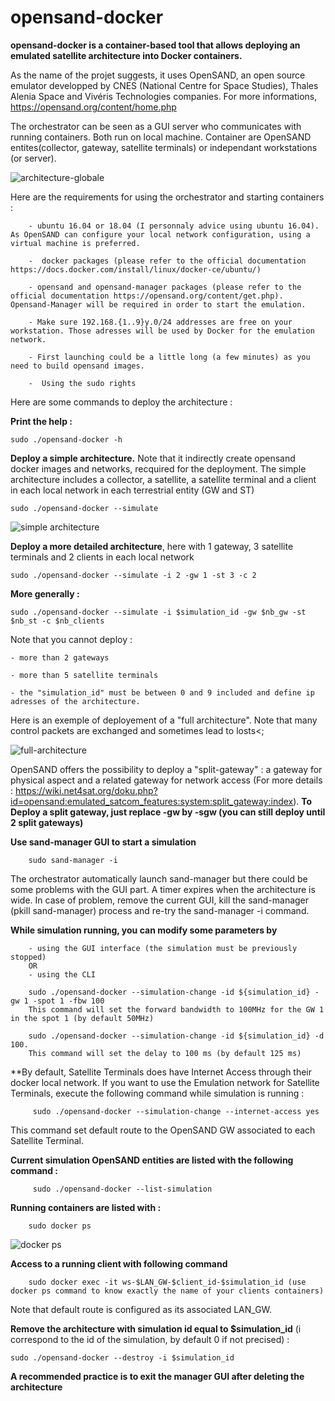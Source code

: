 # opensand-docker

**opensand-docker is a container-based tool that allows deploying an emulated satellite architecture into Docker containers.**

As the name of the projet suggests, it uses OpenSAND, an open source emulator developped by CNES (National Centre for Space Studies), Thales Alenia Space and Vivéris Technologies companies. For more informations, https://opensand.org/content/home.php

The orchestrator can be seen as a GUI server who communicates with running containers. Both run on local machine. Container are OpenSAND entites(collector, gateway, satellite terminals) or independant workstations (or server).

![architecture-globale](https://zupimages.net/up/20/09/ax2d.png)

Here are the requirements for using the orchestrator and starting containers :

        - ubuntu 16.04 or 18.04 (I personnaly advice using ubuntu 16.04). As OpenSAND can configure your local network configuration, using a virtual machine is preferred.
        
        -  docker packages (please refer to the official documentation https://docs.docker.com/install/linux/docker-ce/ubuntu/)
        
        - opensand and opensand-manager packages (please refer to the official documentation https://opensand.org/content/get.php). Opensand-Manager will be required in order to start the emulation.
        
        - Make sure 192.168.{1..9}y.0/24 addresses are free on your workstation. Those adresses will be used by Docker for the emulation network.
        
        - First launching could be a little long (a few minutes) as you need to build opensand images.
        
        -  Using the sudo rights
        
Here are some commands to deploy the architecture :

**Print the help :**

    sudo ./opensand-docker -h 
  
 **Deploy a simple architecture.** Note that it indirectly create opensand docker images and networks, recquired for the deployment.
 The simple architecture includes a collector, a satellite, a satellite terminal and a client in each local network in each terrestrial entity (GW and ST)
  
    sudo ./opensand-docker --simulate
    
 ![simple architecture](https://zupimages.net/up/20/09/3d7j.png)
  
**Deploy a more detailed architecture**, here with 1 gateway, 3 satellite terminals and 2 clients in each local network
  
    sudo ./opensand-docker --simulate -i 2 -gw 1 -st 3 -c 2 
    
  
**More generally :**

    sudo ./opensand-docker --simulate -i $simulation_id -gw $nb_gw -st $nb_st -c $nb_clients
    
  Note that you cannot deploy :
  
    - more than 2 gateways
  
    - more than 5 satellite terminals
    
    - the "simulation_id" must be between 0 and 9 included and define ip adresses of the architecture.  
 
 Here is an exemple of deployement of a "full architecture". Note that many control packets are exchanged and sometimes lead to losts<;
 
 ![full-architecture](https://zupimages.net/up/20/09/vs8j.png)

    
OpenSAND offers the possibility to deploy a "split-gateway" : a gateway for physical aspect and a related gateway for network access (For more details : https://wiki.net4sat.org/doku.php?id=opensand:emulated_satcom_features:system:split_gateway:index). **To Deploy a split gateway, just replace -gw by -sgw (you can still deploy until 2 split gateways)**

**Use sand-manager GUI to start a simulation**

        sudo sand-manager -i
        
 The orchestrator automatically launch sand-manager but there could be some problems with the GUI part. A timer expires when the architecture is wide. In case of problem, remove the current GUI, kill the sand-manager (pkill sand-manager) process and re-try the sand-manager -i command.

**While simulation running, you can modify some parameters by**
        
        - using the GUI interface (the simulation must be previously stopped)
        OR
        - using the CLI
        
        sudo ./opensand-docker --simulation-change -id ${simulation_id} -gw 1 -spot 1 -fbw 100
        This command will set the forward bandwidth to 100MHz for the GW 1 in the spot 1 (by default 50MHz)
     
        sudo ./opensand-docker --simulation-change -id ${simulation_id} -d 100.
        This command will set the delay to 100 ms (by default 125 ms)
        

**By default, Satellite Terminals does have Internet Access through their docker local network. If you want to use the Emulation network for Satellite Terminals, execute the following command while simulation is running :

                
         sudo ./opensand-docker --simulation-change --internet-access yes
         
 This command set default route to the OpenSAND GW associated to each Satellite Terminal.
 
 **Current simulation OpenSAND entities are listed with the following command :**
         
         sudo ./opensand-docker --list-simulation

**Running containers are listed with :**

        sudo docker ps 
        
![docker ps](https://zupimages.net/up/20/09/nmen.png)
        
**Access to a running client with following command**
 
        sudo docker exec -it ws-$LAN_GW-$client_id-$simulation_id (use docker ps command to know exactly the name of your clients containers)
        
Note that default route is configured as its associated LAN_GW.


  **Remove the architecture with simulation id equal to $simulation_id** (i correspond to the id of the simulation, by default 0 if not precised) : 
 
    sudo ./opensand-docker --destroy -i $simulation_id
    
 **A recommended practice is to exit the manager GUI after deleting the architecture**
    
   
  
